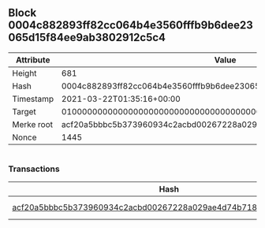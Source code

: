 ## Block 0004c882893ff82cc064b4e3560fffb9b6dee23065d15f84ee9ab3802912c5c4

Attribute | Value
--- | ---
Height | 681
Hash | 0004c882893ff82cc064b4e3560fffb9b6dee23065d15f84ee9ab3802912c5c4
Timestamp | 2021-03-22T01:35:16+00:00
Target | 0100000000000000000000000000000000000000000000000000000000000000
Merke root | acf20a5bbbc5b373960934c2acbd00267228a029ae4d74b718d4ca625718de6e
Nonce | 1445

```

```

### Transactions

Hash | Amount
--- | ---
[acf20a5bbbc5b373960934c2acbd00267228a029ae4d74b718d4ca625718de6e](acf20a5bbbc5b373960934c2acbd00267228a029ae4d74b718d4ca625718de6e.md) | 10.00000000 SKEPTI 

